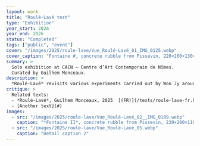 ```yaml
---
layout: work
title: "Roulé-Lavé test"
type: "Exhibition"
year_start: 2026
year_end: 2026
status: "Completed"
tags: ["public", "event"]
cover: "/images/2025/roule-lave/Vue_Roulé-Lavé_01_IMG_0125.webp"
cover_caption: "Fontaine #, concrete rubble from Pissevin, 220×200×130cm, 2025."
summary: >
  Solo exhibition at CACN – Centre d’Art Contemporain de Nîmes.
  Curated by Guilhem Monceaux.
description: >
  *Roulé-Lavé* revisits various experiments carried out by Won Jy around the transformation of matter. The artist is seen going up rivers in search of the source of the water—and thus the origin of the shape of the stones he collects. We also see him appropriating the patterns of these stones to reprint them onto blocks of rubble. Won Jy also works on the theme of hospitality and how foreigners are regarded within a given territory. He explores the metaphor of colombophobia to address how architecture can include or exclude, often depending on collective decisions. Won Jy’s works are often tinged with subtle humor, allowing complex issues to be expressed through light and poetic forms.
critique: >
  Related texts:
  - *Roulé‑Lavé*, Guilhem Monceaux, 2025  [(FR)](/texts/roule-lave-fr.html)  [(EN)](/texts/roule-lave-en.html)
  - [Another text](#)
images:
  - src: "/images/2025/roule-lave/Vue_Roulé-Lavé_02__IMG_0109.webp"
    caption: "*Fontaine II*, concrete rubble from Pissevin, 220×200×110cm, 2025."
  - src: "/images/2025/roule-lave/Vue_Roulé-Lavé_05.webp"
    caption: "Detail caption 2"
---
```

